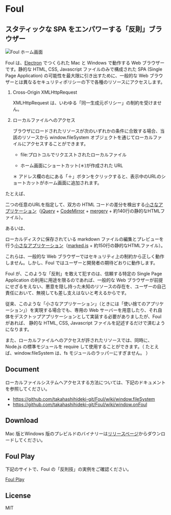 # Foul

## スタティックな SPA をエンパワーする「反則」ブラウザー

![Foul ホーム画面](https://raw.githubusercontent.com/wiki/takahashihideki-git/Foul/images/foulHome.png)

Foul は、[Electron](http://electron.atom.io/) でつくられた Mac と Windows で動作する Web ブラウザーです。静的な HTML, CSS, Javascript ファイルのみで構成された SPA (Single Page Application) の可能性を最大限に引き出すために、一般的な Web ブラウザーとは異なるセキュリティポリシーの下で各種のリソースにアクセスします。

1. Cross-Origin XMLHttpRequest

   XMLHttpRequest は、いわゆる「同一生成元ポリシー」の制約を受けません。

2. ローカルファイルへのアクセス

   ブラウザにロードされたリソースが次のいずれかの条件に合致する場合、当該のリソースから window.fileSystem オブジェクトを通じてローカルファイルにアクセスすることができます。

   * file:プロトコルでリクエストされたローカルファイル

   * ホーム画面にショートカット(＊)が作成された URL

    ＊ アドレス欄の右にある「＋」ボタンをクリックすると、表示中のURLのショートカットがホーム画面に追加されます。

たとえば、

二つの任意のURLを指定して、双方の HTML コードの差分を検出する[小さなアプリケーション](http://www.takahashihideki.net/dev/Mergely/examples/crossOrigin.html)（[jQuery](https://jquery.com/) + [CodeMirror](https://codemirror.net/) + [mergery](https://github.com/wickedest/Mergely) + 約140行の静的なHTMLファイル）。

あるいは、

ローカルディスクに保存されている markdown  ファイルの編集とプレビューを行う[小さなアプリケーション](https://dl.dropboxusercontent.com/u/223789/dev/markdownEditor.html)（[marked.js](https://github.com/chjj/marked) + 約150行の静的なHTMLファイル）。

これらは、一般的な Web ブラウザーではセキュリティ上の制約から正しく動作しません。しかし、Foul ではユーザーと開発者の期待どおりに動作します。

Foul が、このような「反則」を敢えて犯すのは、信頼する特定の Single Page Application の利用に用途を限るのであれば、一般的な Web ブラウザーが前提にせざるをえない、悪意を隠し持った未知のリソースの存在を、ユーザーの自己責任において、無視しても差し支えはないと考えるからです。

従来、このような「小さなアプリケーション」（ときには「使い捨てのアプリケーション」）を実現する場合でも、専用の Web サーバーを用意したり、それ自体をデスクトップアプリケーションとして実装する必要がありましたが、Foul があれば、 静的な HTML, CSS, Javascript ファイルを記述するだけで済むようになります。

また、ローカルファイルへのアクセスが許されたリソースでは、同時に、Node.js の標準モジュールを require して使用することができます。（ たとえば、window.fileSystem は、fs モジュールのラッパーにすぎません。 ）

## Document

ローカルファイルシステムへアクセスする方法については、下記のドキュメントを参照してください。

* https://github.com/takahashihideki-git/Foul/wiki/window.fileSystem
* https://github.com/takahashihideki-git/Foul/wiki/window.onFoul

## Download

Mac 版とWindows 版のプレビルドのバイナリーは[リリースページ](https://github.com/takahashihideki-git/Foul/releases/)からダウンロードしてください。

## Foul Play

下記のサイトで、Foul の「反則技」の実例をご確認ください。

[Foul Play](http://takahashihideki-git.github.io/FoulPlay/doc/index.html)

## License

MIT
